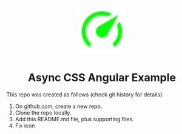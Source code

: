 <h1 align="center">
  <img width="128" src="https://raw.githubusercontent.com/andreashuber69/async-css-angular-example/master/doc/icon.svg?sanitize=true">
</h1>
<h1 align="center">Async CSS Angular Example</h1>

This repo was created as follows (check git history for details):

1. On github.com, create a new repo.
2. Clone the repo locally.
3. Add this README.md file, plus supporting files.
4. Fix icon
